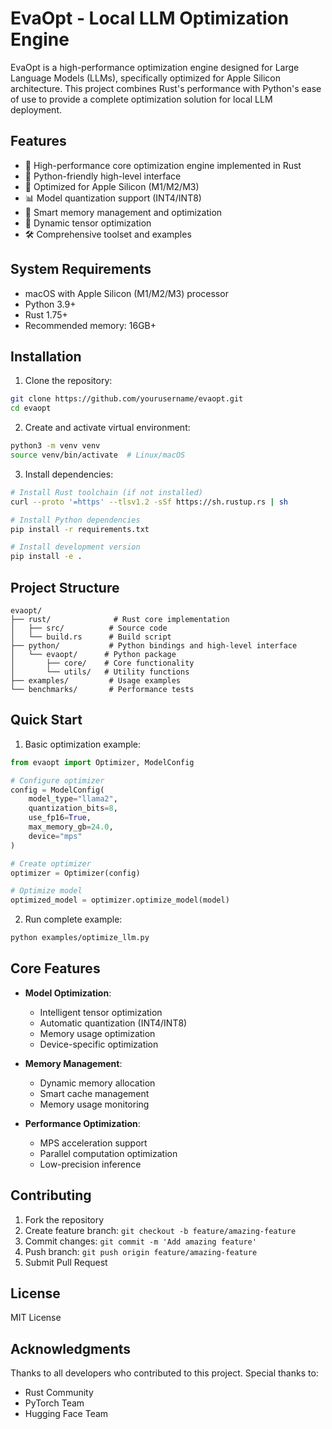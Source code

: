 # EvaOpt - Local LLM Optimization Engine

EvaOpt is a high-performance optimization engine designed for Large Language Models (LLMs), specifically optimized for Apple Silicon architecture. This project combines Rust's performance with Python's ease of use to provide a complete optimization solution for local LLM deployment.

## Features

- 🚀 High-performance core optimization engine implemented in Rust
- 🐍 Python-friendly high-level interface
- 🍎 Optimized for Apple Silicon (M1/M2/M3)
- 📊 Model quantization support (INT4/INT8)
- 💾 Smart memory management and optimization
- 🔄 Dynamic tensor optimization
- 🛠 Comprehensive toolset and examples

## System Requirements

- macOS with Apple Silicon (M1/M2/M3) processor
- Python 3.9+
- Rust 1.75+
- Recommended memory: 16GB+

## Installation

1. Clone the repository:
```bash
git clone https://github.com/yourusername/evaopt.git
cd evaopt
```

2. Create and activate virtual environment:
```bash
python3 -m venv venv
source venv/bin/activate  # Linux/macOS
```

3. Install dependencies:
```bash
# Install Rust toolchain (if not installed)
curl --proto '=https' --tlsv1.2 -sSf https://sh.rustup.rs | sh

# Install Python dependencies
pip install -r requirements.txt

# Install development version
pip install -e .
```

## Project Structure

```
evaopt/
├── rust/              # Rust core implementation
│   ├── src/          # Source code
│   └── build.rs      # Build script
├── python/           # Python bindings and high-level interface
│   └── evaopt/      # Python package
│       ├── core/    # Core functionality
│       └── utils/   # Utility functions
├── examples/         # Usage examples
└── benchmarks/       # Performance tests
```

## Quick Start

1. Basic optimization example:
```python
from evaopt import Optimizer, ModelConfig

# Configure optimizer
config = ModelConfig(
    model_type="llama2",
    quantization_bits=8,
    use_fp16=True,
    max_memory_gb=24.0,
    device="mps"
)

# Create optimizer
optimizer = Optimizer(config)

# Optimize model
optimized_model = optimizer.optimize_model(model)
```

2. Run complete example:
```bash
python examples/optimize_llm.py
```

## Core Features

- **Model Optimization**:
  - Intelligent tensor optimization
  - Automatic quantization (INT4/INT8)
  - Memory usage optimization
  - Device-specific optimization

- **Memory Management**:
  - Dynamic memory allocation
  - Smart cache management
  - Memory usage monitoring

- **Performance Optimization**:
  - MPS acceleration support
  - Parallel computation optimization
  - Low-precision inference

## Contributing

1. Fork the repository
2. Create feature branch: `git checkout -b feature/amazing-feature`
3. Commit changes: `git commit -m 'Add amazing feature'`
4. Push branch: `git push origin feature/amazing-feature`
5. Submit Pull Request

## License

MIT License

## Acknowledgments

Thanks to all developers who contributed to this project. Special thanks to:
- Rust Community
- PyTorch Team
- Hugging Face Team 